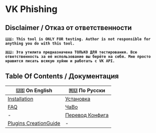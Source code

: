 # VK Phishing

## Disclaimer / Отказ от ответственности

**`🇺🇸: This tool is ONLY FOR testing. Author is not responsible for anything you do with this tool.`**

**`🇷🇺: Эта утилита предназначена ТОЛЬКО ДЛЯ тестирования. Всю ответственность за её использование вы берёте на себя. Мне просто нравится писать всякую хуйню и работать с VK API.`**

## Table Of Contents / Документация

| 🇺🇸 On English                              | 🇷🇺 По Русски                           |
| ------------------------------------------ | -------------------------------------- |
| [Installation](./docs/installation.en.md)  | [Установка](./docs/installation.ru.md) |
| [FAQ](./docs/faq.en.md)                    | [ЧаВо](./docs/faq.ru.md)               |
| -                                          | [Перевод Конфига](./docs/config.ru.md) |
| [Plugins CreationGuide](./docs/plugins.md) | -                                      |
